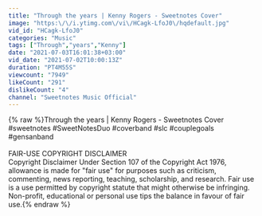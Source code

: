```yaml
---
title: "Through the years | Kenny Rogers - Sweetnotes Cover"
image: "https:\/\/i.ytimg.com\/vi\/HCagk-LfoJ0\/hqdefault.jpg"
vid_id: "HCagk-LfoJ0"
categories: "Music"
tags: ["Through","years","Kenny"]
date: "2021-07-03T16:01:38+03:00"
vid_date: "2021-07-02T10:00:13Z"
duration: "PT4M55S"
viewcount: "7949"
likeCount: "291"
dislikeCount: "4"
channel: "Sweetnotes Music Official"
---
```

{% raw %}Through the years | Kenny Rogers - Sweetnotes Cover<br />#sweetnotes #SweetNotesDuo #coverband #slc #couplegoals #gensanband<br /><br />FAIR-USE COPYRIGHT DISCLAIMER<br />Copyright Disclaimer Under Section 107 of the Copyright Act 1976, allowance is made for &quot;fair use&quot; for purposes such as criticism, commenting, news reporting, teaching, scholarship, and research. Fair use is a use permitted by copyright statute that might otherwise be infringing. Non-profit, educational or personal use tips the balance in favour of fair use.{% endraw %}
